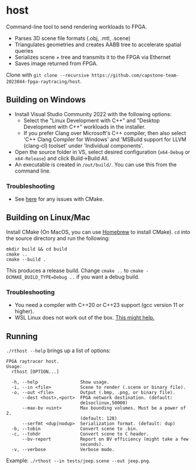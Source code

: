 # host
Command-line tool to send rendering workloads to FPGA.

- Parses 3D scene file formats (.obj, .mtl, .scene)
- Triangulates geometries and creates AABB tree to accelerate spatial queries
- Serializes scene + tree and transmits it to the FPGA via Ethernet
- Saves image returned from FPGA.

Clone with `git clone --recursive https://github.com/capstone-team-2023844-fpga-raytracing/host`.  

## Building on Windows
- Install Visual Studio Community 2022 with the following options:
  - Select the "Linux Development with C++" and "Desktop Development with C++" workloads in the installer.
  - If you prefer Clang over Microsoft's C++ compiler, then also select 'C++ Clang Compiler for Windows' and 'MSBuild support for LLVM (clang-cl) toolset' under 'Individual components'.
- Open the source folder in VS, select desired configuration (`x64-Debug` or `x64-Release`) and click Build->Build All.
- An executable is created in `/out/build/`. You can use this from the command line.

### Troubleshooting
- See [here](https://learn.microsoft.com/en-us/cpp/build/cmake-projects-in-visual-studio?view=msvc-170) for any issues with CMake.

## Building on Linux/Mac
Install CMake (On MacOS, you can use [Homebrew](https://brew.sh/) to install CMake). `cd` into the source directory and run the following:
```
mkdir build && cd build
cmake ..
cmake --build .
```
This produces a release build.
Change `cmake ..` to ``cmake -DCMAKE_BUILD_TYPE=Debug ..`` if you want a debug build.

### Troubleshooting
- You need a compiler with C++20 or C++23 support (gcc version 11 or higher).
- WSL Linux does not work out of the box. [This might help.](https://learn.microsoft.com/en-us/windows/wsl/networking#mirrored-mode-networking)

## Running
`./rthost --help` brings up a list of options:
```
FPGA raytracer host.
Usage:
  rthost [OPTION...]

  -h, --help                Show usage.
  -i, --in <file>           Scene to render (.scene or binary file).
  -o, --out <file>          Output (.bmp, .png, or binary file).
      --dest <host>,<port>  FPGA network destination. (default:
                            de1soclinux,50000)
      --max-bv <uint>       Max bounding volumes. Must be a power of 2.
                            (default: 128)
      --serfmt <dup|nodup>  Serialization format. (default: dup)
  -b, --tobin               Convert scene to .bin.
  -c, --tohdr               Convert scene to C header.
      --bv-report           Report on BV efficiency (might take a few
                            seconds).
  -v, --verbose             Verbose mode.
```
Example: `./rthost --in tests/jeep.scene --out jeep.png`.
